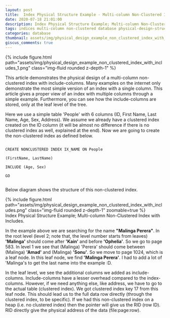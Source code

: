 ```yaml
---
layout: post
title:  Index Physical Structure Example - Multi-column Non-Clustered Index with Includes
date: 2020-07-18 21:01:00
description: Index Physical Structure Example; Multi-column Non-Clustered Index with Includes
tags: indices multi-column non-clustered database physical-design-structure
categories: database
thumbnail: assets/img/physical_design_example_non_clustered_index_with_includes_1.png
giscus_comments: true
---
```


<div class="row mt-3">
    <div class="col-sm mt-3 mt-md-0">
        {% include figure.html path="assets/img/physical_design_example_non_clustered_index_with_includes_1.png" class="img-fluid rounded z-depth-1" %}
    </div>
</div>

This article demonstrates the physical design of a multi-column non-clustered index with include-columns. Many examples on the internet only demonstrate the most simple version of an index with a single column. This article gives a proper view of an index with multiple columns through a simple example. Furthermore, you can see how the include-columns are stored, only at the leaf level of the tree.

Here we use a simple table 'People' with 6 columns (ID, First Name, Last Name, Age, Sex, Address). We assume we already have a clustered index created on the ID column (it will be almost no difference if there is no clustered index as well, explained at the end). Now we are going to create the non-clustered index as defined below.

<code>
CREATE NONCLUSTERED INDEX IX_NAME ON People <br />
(FirstName, LastName)<br />
INCLUDE (Age, Sex)<br />
GO<br />
</code>

Below diagram shows the structure of this non-clustered index.

<div class="row mt-3">
    <div class="col-sm mt-3 mt-md-0">
        {% include figure.html path="assets/img/physical_design_example_non_clustered_index_with_includes.png" class="img-fluid rounded z-depth-1" zoomable=true %}
    </div>
</div>
<div class="caption">
    Index Physical Structure Example; Multi-column Non-Clustered Index with Includes.
</div>

In the example above we are searching for the name <b>"Malinga Perera"</b>. In the root level (level 2; note that, the level number starts from leaves) <b>'Malinga'</b> should come after <b>'Kain'</b> and before <b>'Ophelia'</b>. So we go to page 583. In level 1 we see that (Malinga) 'Perera' should come between (Malinga) <b>'Amad'</b> and (Malinga) <b>'Sonu'</b>. So we move to page 1024, which is a leaf node. In this leaf node, we find <b>'Malinga Perera'</b>. I had to add a lot of 'Malinga's to get the last name into the example :D.

In the leaf level, we see the additional columns we added as include-columns. Include-columns have a lesser overhead compared to the index-columns. However, if we need anything else, like address, we have to go to the actual table (clustered index). We got clustered index key 17 from this leaf node. This should lead us to the full data row directly (through the clustered index, to be specific). If we had this non-clustered index on a heap (i.e. no clustered index) then the pointer will give us the RID (row ID). RID directly give the physical address of the data (file:page:row).

